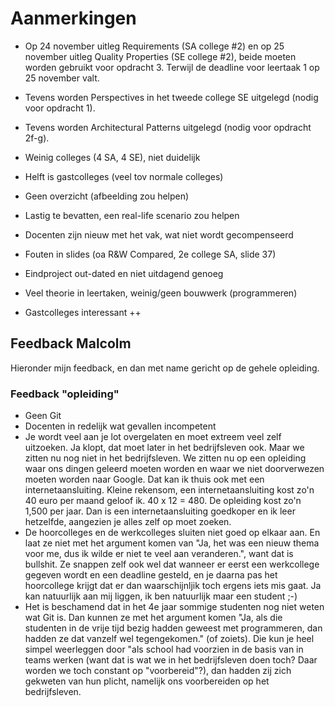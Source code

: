 # Aanmerkingen

- Op 24 november uitleg Requirements (SA college #2) en op 25 november uitleg Quality Properties (SE college #2), beide moeten worden gebruikt voor opdracht 3. Terwijl de deadline voor leertaak 1 op 25 november valt.
- Tevens worden Perspectives in het tweede college SE uitgelegd (nodig voor opdracht 1).
- Tevens worden Architectural Patterns uitgelegd (nodig voor opdracht 2f-g).


- Weinig colleges (4 SA, 4 SE), niet duidelijk
- Helft is gastcolleges (veel tov normale colleges)
- Geen overzicht (afbeelding zou helpen)
- Lastig te bevatten, een real-life scenario zou helpen
- Docenten zijn nieuw met het vak, wat niet wordt gecompenseerd
- Fouten in slides (oa R&W Compared, 2e college SA, slide 37)

- Eindproject out-dated en niet uitdagend genoeg
- Veel theorie in leertaken, weinig/geen bouwwerk (programmeren)
- Gastcolleges interessant ++

## Feedback Malcolm
Hieronder mijn feedback, en dan met name gericht op de gehele opleiding.

### Feedback "opleiding"
- Geen Git
- Docenten in redelijk wat gevallen incompetent
- Je wordt veel aan je lot overgelaten en moet extreem veel zelf uitzoeken. Ja klopt, dat moet later in het bedrijfsleven ook. Maar we zitten nu nog niet in het bedrijfsleven. We zitten nu op een opleiding waar ons dingen geleerd moeten worden en waar we niet doorverwezen moeten worden naar Google. Dat kan ik thuis ook met een internetaansluiting. Kleine rekensom, een internetaansluiting kost zo'n 40 euro per maand geloof ik. 40 x 12 = 480. De opleiding kost zo'n 1,500 per jaar. Dan is een internetaansluiting goedkoper en ik leer hetzelfde, aangezien je alles zelf op moet zoeken.
- De hoorcolleges en de werkcolleges sluiten niet goed op elkaar aan. En laat ze niet met het argument komen van "Ja, het was een nieuw thema voor me, dus ik wilde er niet te veel aan veranderen.", want dat is bullshit. Ze snappen zelf ook wel dat wanneer er eerst een werkcollege gegeven wordt en een deadline gesteld, en je daarna pas het hoorcollege krijgt dat er dan waarschijnljik toch ergens iets mis gaat. Ja kan natuurlijk aan mij liggen, ik ben natuurlijk maar een student ;-)
- Het is beschamend dat in het 4e jaar sommige studenten nog niet weten wat Git is. Dan kunnen ze met het argument komen "Ja, als die studenten in de vrije tijd bezig hadden geweest met programmeren, dan hadden ze dat vanzelf wel tegengekomen." (of zoiets). Die kun je heel simpel weerleggen door "als school had voorzien in de basis van in teams werken (want dat is wat we in het bedrijfsleven doen toch? Daar worden we toch constant op "voorbereid"?), dan hadden zij zich gekweten van hun plicht, namelijk ons voorbereiden op het bedrijfsleven.
